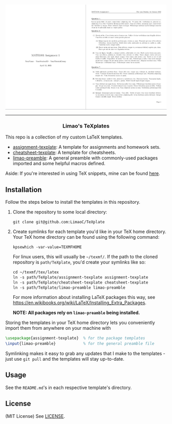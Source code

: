![Assignment TeXplate 1](assets/assignment-texplate-1.png)

---

<h3 align="center">Limao's TeXplates</h3>

This repo is a collection of my custom LaTeX templates.

- [assignment-texplate](/assignment-texplate/): A template for assignments and homework sets.
- [cheatsheet-texplate](/cheatsheet-texplate/): A template for cheatsheets.
- [limao-preamble](/preamble-texplate/): A general preamble with commonly-used packages imported and some helpful macros defined.

Aside: If you're interested in using TeX snippets, mine can be found [here](https://github.com/LimaoC/dotfiles/blob/main/.config/nvim/UltiSnips/tex.snippets).

## Installation

Follow the steps below to install the templates in this repository.

1. Clone the repository to some local directory:
    ```
    git clone git@github.com:LimaoC/TeXplate
    ```
2. Create symlinks for each template you'd like in your TeX home directory. Your TeX home directory can be found using the following command:
    ```
    kpsewhich -var-value=TEXMFHOME
    ```
    For linux users, this will usually be `~/texmf/`. If the path to the cloned repository is `path/TeXplate`, you'd create your symlinks like so:
    ```
    cd ~/texmf/tex/latex
    ln -s path/TeXplate/assignment-texplate assignment-texplate
    ln -s path/TeXplate/cheatsheet-texplate cheatsheet-texplate
    ln -s path/TeXplate/limao-preamble limao-preamble
    ```
    For more information about installing LaTeX packages this way, see https://en.wikibooks.org/wiki/LaTeX/Installing_Extra_Packages.

    **NOTE: All packages rely on `limao-preamble` being installed.**
    
Storing the templates in your TeX home directory lets you conveniently import them from anywhere on your machine with
```tex
\usepackage{assignment-texplate}  % for the package templates
\input{limao-preamble}            % for the general preamble file
```

Symlinking makes it easy to grab any updates that I make to the templates - just use `git pull` and the templates will stay up-to-date.

## Usage

See the `README.md`'s in each respective template's directory.

## License
(MIT License) See [LICENSE](https://github.com/LimaoC/assignment-texplate/blob/main/LICENSE).

